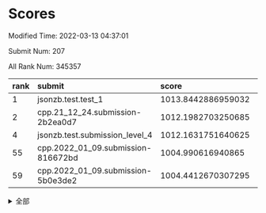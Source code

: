 # Scores

Modified Time: 2022-03-13 04:37:01

Submit Num: 207

All Rank Num: 345357

| rank |               submit               |       score        |       sigma        | pk_num |
| :--- | :--------------------------------- | :----------------- | :----------------- | :----- |
| 1    | jsonzb.test.test_1                 | 1013.8442886959032 | 0.8394965661933852 | 6675   |
| 2    | cpp.21_12_24.submission-2b2ea0d7   | 1012.1982703250685 | 0.7936889993239825 | 6671   |
| 4    | jsonzb.test.submission_level_4     | 1012.1631751640625 | 0.7912862392004785 | 6677   |
| 55   | cpp.2022_01_09.submission-816672bd | 1004.990616940865  | 0.7194665644434891 | 6674   |
| 59   | cpp.2022_01_09.submission-5b0e3de2 | 1004.4412670307295 | 0.7070704418855696 | 6678   |


<details>
<summary>全部</summary>

| rank |                 submit                 |       score        |       sigma        | pk_num |
| :--- | :------------------------------------- | :----------------- | :----------------- | :----- |
| 1    | jsonzb.test.test_1                     | 1013.8442886959032 | 0.8394965661933852 | 6675   |
| 2    | cpp.21_12_24.submission-2b2ea0d7       | 1012.1982703250685 | 0.7936889993239825 | 6671   |
| 3    | gobigger.level_3.submission_level_3_42 | 1012.1956360700682 | 0.7972794647704228 | 6675   |
| 4    | jsonzb.test.submission_level_4         | 1012.1631751640625 | 0.7912862392004785 | 6677   |
| 5    | gobigger.level_3.submission_level_3_16 | 1011.7820894290167 | 0.7877003486638677 | 6671   |
| 6    | gobigger.level_3.submission_level_3_23 | 1011.1005322840925 | 0.7707506800399583 | 6668   |
| 7    | gobigger.level_3.submission_level_3_20 | 1010.9930865166867 | 0.7568118532627649 | 6665   |
| 8    | gobigger.level_3.submission_level_3_10 | 1010.9819884963503 | 0.7768824616171267 | 6676   |
| 9    | gobigger.level_3.submission_level_3_15 | 1010.9428058939122 | 0.7507204907371666 | 6675   |
| 10   | gobigger.level_3.submission_level_3_4  | 1010.9071663528795 | 0.7618934980502406 | 6677   |
| 11   | gobigger.level_3.submission_level_3_19 | 1010.8796185959811 | 0.7842139989189384 | 6671   |
| 12   | gobigger.level_3.submission_level_3_22 | 1010.7835540658656 | 0.7602163290282613 | 6667   |
| 13   | gobigger.level_3.submission_level_3_6  | 1010.7392722441498 | 0.7648546188610088 | 6676   |
| 14   | gobigger.level_3.submission_level_3_9  | 1010.7323469324018 | 0.7669643942106565 | 6670   |
| 15   | gobigger.level_3.submission_level_3_21 | 1010.6983919743898 | 0.7783032980791468 | 6673   |
| 16   | gobigger.level_3.submission_level_3_25 | 1010.6955737698302 | 0.7784896518876393 | 6671   |
| 17   | gobigger.level_3.submission_level_3_27 | 1010.5962690667124 | 0.7966904877834132 | 6678   |
| 18   | gobigger.level_3.submission_level_3_0  | 1010.5542269512672 | 0.7577926167152286 | 6674   |
| 19   | gobigger.level_3.submission_level_3_41 | 1010.5432918228105 | 0.7551783971347366 | 6678   |
| 20   | gobigger.level_3.submission_level_3_36 | 1010.3915235167822 | 0.7618880233010283 | 6677   |
| 21   | gobigger.level_3.submission_level_3_18 | 1010.3422244974912 | 0.7594096194275763 | 6681   |
| 22   | gobigger.level_3.submission_level_3_7  | 1010.3201154205301 | 0.7438918643784175 | 6674   |
| 23   | gobigger.level_3.submission_level_3_29 | 1010.2945760573066 | 0.7656443163688692 | 6669   |
| 24   | gobigger.level_3.submission_level_3_39 | 1010.2471436571313 | 0.7426497308116891 | 6675   |
| 25   | gobigger.level_3.submission_level_3_5  | 1010.2341308572803 | 0.7903952690448014 | 6676   |
| 26   | gobigger.level_3.submission_level_3_33 | 1010.1909294825817 | 0.7863741173305321 | 6676   |
| 27   | gobigger.level_3.submission_level_3_35 | 1010.0775587877534 | 0.7430255967351623 | 6672   |
| 28   | gobigger.level_3.submission_level_3_26 | 1010.036502915035  | 0.7625884079825977 | 6675   |
| 29   | gobigger.level_3.submission_level_3_30 | 1009.9636537222948 | 0.7625609599805064 | 6664   |
| 30   | gobigger.level_3.submission_level_3_28 | 1009.9582133438797 | 0.7544008804695801 | 6679   |
| 31   | gobigger.level_3.submission_level_3_34 | 1009.9036421681108 | 0.7756944580112224 | 6671   |
| 32   | gobigger.level_3.submission_level_3_37 | 1009.7468939723723 | 0.7589140106988662 | 6676   |
| 33   | gobigger.level_3.submission_level_3_11 | 1009.7313193553147 | 0.7465620884296255 | 6670   |
| 34   | gobigger.level_3.submission_level_3_46 | 1009.6589744738008 | 0.7383785436979016 | 6677   |
| 35   | gobigger.level_3.submission_level_3_48 | 1009.6084425929121 | 0.7664176778047443 | 6668   |
| 36   | gobigger.level_3.submission_level_3_24 | 1009.5926322489553 | 0.7575591767285303 | 6677   |
| 37   | gobigger.level_3.submission_level_3_13 | 1009.5427693110854 | 0.7489514721295986 | 6669   |
| 38   | gobigger.level_3.submission_level_3_12 | 1009.5318807138494 | 0.740770012622966  | 6672   |
| 39   | gobigger.level_3.submission_level_3_31 | 1009.529486230199  | 0.750489716693837  | 6675   |
| 40   | gobigger.level_3.submission_level_3_47 | 1009.5262782054851 | 0.7383585114516089 | 6671   |
| 41   | gobigger.level_3.submission_level_3_45 | 1009.5018202405441 | 0.7536144077770249 | 6678   |
| 42   | gobigger.level_3.submission_level_3_2  | 1009.4509155090276 | 0.7506747651755117 | 6675   |
| 43   | gobigger.level_3.submission_level_3_32 | 1009.4262673940428 | 0.758349826306564  | 6677   |
| 44   | gobigger.level_3.submission_level_3_8  | 1009.207609486841  | 0.7469439001220206 | 6671   |
| 45   | gobigger.level_3.submission_level_3_1  | 1009.193780979308  | 0.7312603848187191 | 6673   |
| 46   | gobigger.level_3.submission_level_3_40 | 1009.1729903550421 | 0.7449004229442431 | 6669   |
| 47   | gobigger.level_3.submission_level_3_49 | 1008.9526313859502 | 0.7395784939979584 | 6668   |
| 48   | gobigger.level_3.submission_level_3_44 | 1008.9083628479299 | 0.7456429847180368 | 6672   |
| 49   | gobigger.level_3.submission_level_3_43 | 1008.759371657247  | 0.7419335531887703 | 6675   |
| 50   | gobigger.level_3.submission_level_3_14 | 1008.6680771776901 | 0.739459068670833  | 6675   |
| 51   | gobigger.level_3.submission_level_3_3  | 1008.6266317982086 | 0.7384330932874972 | 6672   |
| 52   | gobigger.level_3.submission_level_3_38 | 1008.4081006120754 | 0.7300042536988295 | 6681   |
| 53   | gobigger.level_3.submission_level_3_17 | 1008.3687536829775 | 0.7549007463519259 | 6678   |
| 54   | gobigger.level_1.submission_level_1_0  | 1005.1067320640554 | 0.7174808083452353 | 6675   |
| 55   | cpp.2022_01_09.submission-816672bd     | 1004.990616940865  | 0.7194665644434891 | 6674   |
| 56   | gobigger.level_1.submission_level_1_26 | 1004.6608856824357 | 0.7369260234855707 | 6675   |
| 57   | gobigger.level_1.submission_level_1_48 | 1004.6147673212329 | 0.7317310722272132 | 6673   |
| 58   | gobigger.level_1.submission_level_1_6  | 1004.5563419719102 | 0.7348671541692735 | 6679   |
| 59   | cpp.2022_01_09.submission-5b0e3de2     | 1004.4412670307295 | 0.7070704418855696 | 6678   |
| 60   | gobigger.level_1.submission_level_1_34 | 1004.2078058473065 | 0.7276358647129967 | 6672   |
| 61   | gobigger.level_1.submission_level_1_17 | 1004.1483451063394 | 0.704798359068021  | 6677   |
| 62   | gobigger.level_1.submission_level_1_7  | 1004.1478730294185 | 0.7188171572224515 | 6677   |
| 63   | gobigger.level_1.submission_level_1_36 | 1004.1010603673028 | 0.718551979163441  | 6676   |
| 64   | gobigger.level_1.submission_level_1_12 | 1004.0904140805357 | 0.719087980541889  | 6673   |
| 65   | gobigger.level_1.submission_level_1_40 | 1004.053251450905  | 0.7269106030816804 | 6673   |
| 66   | gobigger.level_1.submission_level_1_49 | 1004.0440195261772 | 0.7163881246823767 | 6675   |
| 67   | gobigger.level_1.submission_level_1_29 | 1003.9970971901427 | 0.7210471864063681 | 6674   |
| 68   | gobigger.level_1.submission_level_1_18 | 1003.8555625611326 | 0.7150990604331642 | 6676   |
| 69   | gobigger.level_1.submission_level_1_38 | 1003.8142666492711 | 0.7124760525254205 | 6672   |
| 70   | gobigger.level_1.submission_level_1_33 | 1003.7136983192096 | 0.7162476895782746 | 6675   |
| 71   | gobigger.level_1.submission_level_1_43 | 1003.7125015776305 | 0.7098216548229697 | 6675   |
| 72   | gobigger.level_1.submission_level_1_8  | 1003.6129732244495 | 0.7123574303987856 | 6675   |
| 73   | gobigger.level_1.submission_level_1_42 | 1003.5813421221771 | 0.7162386035130399 | 6671   |
| 74   | gobigger.level_1.submission_level_1_24 | 1003.5196281229042 | 0.7226434674287769 | 6677   |
| 75   | gobigger.level_1.submission_level_1_46 | 1003.5055346349586 | 0.7254520347239635 | 6674   |
| 76   | gobigger.level_1.submission_level_1_21 | 1003.4195685930285 | 0.7142325848839997 | 6675   |
| 77   | gobigger.level_1.submission_level_1_15 | 1003.3076647876896 | 0.706682410934172  | 6673   |
| 78   | gobigger.level_1.submission_level_1_1  | 1003.2991599858996 | 0.7151598796986384 | 6672   |
| 79   | gobigger.level_1.submission_level_1_3  | 1003.2806592934404 | 0.7212053774880384 | 6674   |
| 80   | gobigger.level_1.submission_level_1_45 | 1003.2804606186356 | 0.7354114170791852 | 6678   |
| 81   | gobigger.level_1.submission_level_1_13 | 1003.2687731710911 | 0.7183811371340584 | 6669   |
| 82   | gobigger.level_1.submission_level_1_19 | 1003.2575266387721 | 0.7267131628841289 | 6678   |
| 83   | gobigger.level_1.submission_level_1_41 | 1003.2503242638854 | 0.7087625419290485 | 6672   |
| 84   | gobigger.level_1.submission_level_1_37 | 1003.1571179285096 | 0.7277818196160794 | 6674   |
| 85   | gobigger.level_1.submission_level_1_28 | 1003.095600730465  | 0.7132655006980232 | 6675   |
| 86   | gobigger.level_1.submission_level_1_44 | 1003.0653037885944 | 0.7238775777218964 | 6674   |
| 87   | gobigger.level_1.submission_level_1_9  | 1002.9897962989314 | 0.7093860160342134 | 6673   |
| 88   | gobigger.level_1.submission_level_1_39 | 1002.8864017780778 | 0.7176706314041172 | 6677   |
| 89   | gobigger.level_1.submission_level_1_32 | 1002.8801508521136 | 0.7150102356583402 | 6674   |
| 90   | gobigger.level_1.submission_level_1_14 | 1002.8659785753728 | 0.7055962793839498 | 6670   |
| 91   | gobigger.level_1.submission_level_1_11 | 1002.8139787917545 | 0.7136984835798167 | 6672   |
| 92   | gobigger.level_1.submission_level_1_20 | 1002.8024680498035 | 0.7116882524361049 | 6673   |
| 93   | gobigger.level_1.submission_level_1_2  | 1002.7928354083955 | 0.7152412582925273 | 6669   |
| 94   | gobigger.level_1.submission_level_1_10 | 1002.7004244267785 | 0.7137104866967101 | 6680   |
| 95   | gobigger.level_1.submission_level_1_31 | 1002.6987831628504 | 0.7173468431634139 | 6670   |
| 96   | gobigger.level_1.submission_level_1_5  | 1002.6896877824391 | 0.7116441421813774 | 6672   |
| 97   | gobigger.level_1.submission_level_1_4  | 1002.6291156464387 | 0.7134058373115112 | 6673   |
| 98   | gobigger.level_1.submission_level_1_22 | 1002.4679790293495 | 0.7182631000609448 | 6670   |
| 99   | gobigger.level_1.submission_level_1_35 | 1002.3857129977223 | 0.7097297518281768 | 6668   |
| 100  | gobigger.level_1.submission_level_1_30 | 1002.3592706659056 | 0.721174219350466  | 6674   |
| 101  | gobigger.level_1.submission_level_1_23 | 1002.2669305124201 | 0.7082825474173607 | 6671   |
| 102  | gobigger.level_1.submission_level_1_27 | 1002.1493989429565 | 0.7140883279133002 | 6669   |
| 103  | gobigger.level_1.submission_level_1_16 | 1002.1162634573485 | 0.7193817366942533 | 6674   |
| 104  | gobigger.level_1.submission_level_1_25 | 1001.7836340735489 | 0.7111967880708977 | 6674   |
| 105  | gobigger.level_1.submission_level_1_47 | 1001.6503384138896 | 0.7007958213871263 | 6678   |
| 106  | gobigger.random.submission_random_10   | 997.4292137707993  | 0.7006506071779091 | 6669   |
| 107  | gobigger.random.submission_random_47   | 997.1976911484702  | 0.7182869228247862 | 6668   |
| 108  | gobigger.random.submission_random_11   | 997.0088222042914  | 0.7026887090415136 | 6680   |
| 109  | gobigger.random.submission_random_6    | 996.8334487531487  | 0.7205273662101899 | 6674   |
| 110  | gobigger.random.submission_random_40   | 996.7363148461496  | 0.7090711772489786 | 6676   |
| 111  | gobigger.random.submission_random_15   | 996.7163541211006  | 0.6949517639062838 | 6672   |
| 112  | gobigger.random.submission_random_29   | 996.6882384483486  | 0.7060431916941231 | 6671   |
| 113  | gobigger.random.submission_random_35   | 996.5996954906653  | 0.7143392468848355 | 6675   |
| 114  | gobigger.random.submission_random_5    | 996.5303270791569  | 0.7067681775835052 | 6676   |
| 115  | gobigger.random.submission_random_14   | 996.508642153062   | 0.7006742315887109 | 6671   |
| 116  | gobigger.random.submission_random_44   | 996.3300423094695  | 0.7073374789812897 | 6676   |
| 117  | gobigger.random.submission_random_45   | 996.3158983184137  | 0.7131917186405602 | 6671   |
| 118  | gobigger.random.submission_random_32   | 996.3118570568695  | 0.6971534956781874 | 6677   |
| 119  | gobigger.random.submission_random_28   | 996.3024755704031  | 0.7089989889573511 | 6675   |
| 120  | gobigger.random.submission_random_49   | 996.2656953823522  | 0.7059814606264082 | 6678   |
| 121  | gobigger.random.submission_random_24   | 996.2229597555059  | 0.7047347147828384 | 6675   |
| 122  | gobigger.random.submission_random_38   | 996.181884092913   | 0.7024731601622851 | 6673   |
| 123  | gobigger.random.submission_random_17   | 996.165201155699   | 0.7149219502966498 | 6669   |
| 124  | gobigger.random.submission_random_21   | 996.1545617210905  | 0.7178357584574837 | 6673   |
| 125  | gobigger.random.submission_random_16   | 996.1525686470088  | 0.7156469259221778 | 6667   |
| 126  | gobigger.random.submission_random_27   | 996.1112323525077  | 0.7102993307845584 | 6675   |
| 127  | gobigger.random.submission_random_3    | 996.0713659370169  | 0.6993969503083142 | 6673   |
| 128  | gobigger.random.submission_random_48   | 996.060778543256   | 0.7126098045292175 | 6676   |
| 129  | gobigger.random.submission_random_25   | 996.0583882555089  | 0.7240079727682665 | 6668   |
| 130  | gobigger.random.submission_random_7    | 996.0004320216641  | 0.7098790100035091 | 6667   |
| 131  | gobigger.random.submission_random_46   | 995.9966688155446  | 0.7020355601059004 | 6669   |
| 132  | gobigger.random.submission_random_20   | 995.9441337340346  | 0.7024378170103552 | 6675   |
| 133  | gobigger.random.submission_random_19   | 995.7701766879504  | 0.7041267385641122 | 6673   |
| 134  | gobigger.random.submission_random_9    | 995.7673510872378  | 0.6994417460548573 | 6675   |
| 135  | gobigger.random.submission_random_18   | 995.7504406109496  | 0.7090305154940909 | 6675   |
| 136  | gobigger.random.submission_random_37   | 995.7413577687352  | 0.7167528901810003 | 6671   |
| 137  | gobigger.random.submission_random_31   | 995.7037584850002  | 0.7174173819403176 | 6672   |
| 138  | gobigger.random.submission_random_43   | 995.7005149229856  | 0.7290042521744309 | 6671   |
| 139  | gobigger.random.submission_random_42   | 995.6394845204733  | 0.7158446253795995 | 6673   |
| 140  | gobigger.random.submission_random_33   | 995.6175009241413  | 0.7260919666366275 | 6668   |
| 141  | gobigger.random.submission_random_39   | 995.4912153576047  | 0.7189190629966651 | 6671   |
| 142  | gobigger.random.submission_random_12   | 995.4720889884036  | 0.703749522949349  | 6676   |
| 143  | gobigger.random.submission_random_1    | 995.4701845276177  | 0.7079500168738457 | 6670   |
| 144  | gobigger.random.submission_random_26   | 995.4577540797319  | 0.7076519244242272 | 6675   |
| 145  | gobigger.random.submission_random_30   | 995.4410696653474  | 0.7184760991163108 | 6679   |
| 146  | gobigger.random.submission_random_2    | 995.4277686968792  | 0.7055469052707364 | 6674   |
| 147  | gobigger.random.submission_random_22   | 995.3086690360369  | 0.7023845631785431 | 6670   |
| 148  | gobigger.random.submission_random_23   | 995.2569915784283  | 0.7187223294136365 | 6676   |
| 149  | gobigger.random.submission_random_0    | 995.2501607651524  | 0.7128967493917124 | 6679   |
| 150  | gobigger.random.submission_random_34   | 995.090464599175   | 0.7072943351065414 | 6674   |
| 151  | gobigger.random.submission_random_41   | 995.0842617743846  | 0.7028750729734184 | 6677   |
| 152  | gobigger.random.submission_random_8    | 995.0119037373063  | 0.7239990638744253 | 6678   |
| 153  | gobigger.random.submission_random_13   | 994.9559468013956  | 0.7178658459827021 | 6676   |
| 154  | gobigger.random.submission_random_4    | 994.6163113791132  | 0.71702493175153   | 6674   |
| 155  | gobigger.random.submission_random_36   | 994.4706495460639  | 0.7105429311768336 | 6670   |
| 156  | gobigger.level_2.submission_level_2_38 | 993.8523667368828  | 0.7139099079476288 | 6672   |
| 157  | gobigger.level_2.submission_level_2_7  | 993.345412621285   | 0.7393077154756881 | 6676   |
| 158  | gobigger.level_2.submission_level_2_8  | 993.2719515995534  | 0.7609807649106928 | 6676   |
| 159  | gobigger.level_2.submission_level_2_1  | 993.1847966515918  | 0.7359471331203982 | 6671   |
| 160  | gobigger.level_2.submission_level_2_32 | 993.0979901878841  | 0.7591924074148941 | 6677   |
| 161  | gobigger.level_2.submission_level_2_0  | 993.0819874969173  | 0.7521113583649386 | 6677   |
| 162  | gobigger.level_2.submission_level_2_10 | 993.064465720298   | 0.7463679568539725 | 6673   |
| 163  | gobigger.level_2.submission_level_2_17 | 993.046770600828   | 0.7376317676956483 | 6677   |
| 164  | gobigger.level_2.submission_level_2_16 | 993.0171529792383  | 0.7363934367109689 | 6675   |
| 165  | gobigger.level_2.submission_level_2_48 | 993.0052377114645  | 0.7619050195842177 | 6677   |
| 166  | gobigger.level_2.submission_level_2_22 | 992.8990864024389  | 0.7364147110953287 | 6673   |
| 167  | gobigger.level_2.submission_level_2_9  | 992.8641555801848  | 0.7249630589567414 | 6675   |
| 168  | gobigger.level_2.submission_level_2_6  | 992.8439168773232  | 0.7435453485551364 | 6674   |
| 169  | gobigger.level_2.submission_level_2_14 | 992.7064341580319  | 0.7445941834442722 | 6670   |
| 170  | gobigger.level_2.submission_level_2_41 | 992.6813033841015  | 0.7407794879874956 | 6679   |
| 171  | gobigger.level_2.submission_level_2_21 | 992.6793365664065  | 0.7511028629998867 | 6677   |
| 172  | gobigger.level_2.submission_level_2_46 | 992.6383447581403  | 0.7377162364794754 | 6672   |
| 173  | gobigger.level_2.submission_level_2_42 | 992.4844380812895  | 0.7434763892584897 | 6671   |
| 174  | gobigger.level_2.submission_level_2_39 | 992.4679426026676  | 0.7376336839990324 | 6674   |
| 175  | gobigger.level_2.submission_level_2_31 | 992.4669153551196  | 0.7467759279299316 | 6675   |
| 176  | gobigger.level_2.submission_level_2_43 | 992.4192096906173  | 0.7499833411150273 | 6674   |
| 177  | gobigger.level_2.submission_level_2_30 | 992.3257044728421  | 0.7600390884591588 | 6675   |
| 178  | gobigger.level_2.submission_level_2_25 | 992.3229701524841  | 0.7329640797613045 | 6668   |
| 179  | gobigger.level_2.submission_level_2_29 | 992.3200981184307  | 0.7342183719135823 | 6676   |
| 180  | gobigger.level_2.submission_level_2_4  | 992.3113610312519  | 0.7549037433265732 | 6668   |
| 181  | gobigger.level_2.submission_level_2_33 | 992.3106964605201  | 0.7584987107914629 | 6673   |
| 182  | gobigger.level_2.submission_level_2_28 | 992.1920128390307  | 0.7470395255245676 | 6677   |
| 183  | gobigger.level_2.submission_level_2_49 | 992.1357378748976  | 0.7404506014284844 | 6678   |
| 184  | gobigger.level_2.submission_level_2_47 | 992.0425051823592  | 0.7479416591569847 | 6670   |
| 185  | gobigger.level_2.submission_level_2_12 | 992.0355291324303  | 0.7504569099217843 | 6671   |
| 186  | gobigger.level_2.submission_level_2_40 | 991.9862567677817  | 0.7513142336417666 | 6670   |
| 187  | gobigger.level_2.submission_level_2_44 | 991.9477210423497  | 0.7394873449570888 | 6670   |
| 188  | gobigger.level_2.submission_level_2_2  | 991.8763471758157  | 0.7409677617733934 | 6677   |
| 189  | gobigger.level_2.submission_level_2_19 | 991.8493471822111  | 0.7463173700829724 | 6670   |
| 190  | gobigger.level_2.submission_level_2_26 | 991.834127328071   | 0.7672507686787603 | 6681   |
| 191  | gobigger.level_2.submission_level_2_23 | 991.7650350886026  | 0.748420612701709  | 6668   |
| 192  | gobigger.level_2.submission_level_2_18 | 991.746802482088   | 0.7336172590505518 | 6675   |
| 193  | gobigger.level_2.submission_level_2_3  | 991.7112729882243  | 0.7531219185920399 | 6673   |
| 194  | gobigger.level_2.submission_level_2_35 | 991.6430066739792  | 0.7684899995802889 | 6672   |
| 195  | gobigger.level_2.submission_level_2_5  | 991.4852923375263  | 0.755918767523934  | 6671   |
| 196  | gobigger.level_2.submission_level_2_24 | 991.3685970664798  | 0.7573879123317203 | 6672   |
| 197  | gobigger.level_2.submission_level_2_13 | 991.2627164030822  | 0.7581131012118728 | 6671   |
| 198  | gobigger.level_2.submission_level_2_34 | 991.1771186196781  | 0.7453169898669996 | 6672   |
| 199  | gobigger.level_2.submission_level_2_20 | 991.1001248737609  | 0.752677963839427  | 6670   |
| 200  | gobigger.level_2.submission_level_2_15 | 991.0544508180824  | 0.7505083857817079 | 6673   |
| 201  | gobigger.level_2.submission_level_2_36 | 990.9938549536789  | 0.7521410978369834 | 6675   |
| 202  | gobigger.level_2.submission_level_2_27 | 990.9313747753719  | 0.7515522124620915 | 6671   |
| 203  | gobigger.level_2.submission_level_2_37 | 990.6612737863705  | 0.7716355653674557 | 6677   |
| 204  | gobigger.level_2.submission_level_2_11 | 990.2097653294009  | 0.7747150462130908 | 6678   |
| 205  | gobigger.level_2.submission_level_2_45 | 990.1501225136436  | 0.7666484611806506 | 6678   |
| 206  | gobigger.none.submission_none_1        | 977.1333823420986  | 1.3646091341231923 | 6668   |
| 207  | gobigger.none.submission_none_0        | 976.3923852417093  | 1.4601579028165026 | 6675   |

</details>